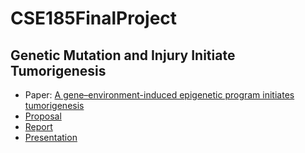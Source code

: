 # CSE185FinalProject
## Genetic Mutation and Injury Initiate Tumorigenesis

- Paper: [A gene–environment-induced epigenetic program initiates tumorigenesis](https://www.nature.com/articles/s41586-020-03147-x)
- [Proposal](https://docs.google.com/document/d/1TOmPvzo0-F2r12j4TZxxA1dAqy0wrBiWy8foU_6P884/edit?usp=sharing)
- [Report](https://docs.google.com/document/d/1aJSQ8VKUIyXN6ihluNHlM6n1aBdPUvoi8Bn1UlSfRcw/edit)
- [Presentation](https://drive.google.com/file/d/1HCp9WbVMBTP0z72xnMr4CwRri9eizlLa/view?usp=sharing)
